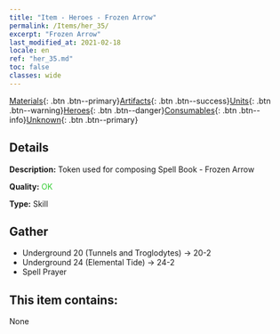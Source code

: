 ```yaml
---
title: "Item - Heroes - Frozen Arrow"
permalink: /Items/her_35/
excerpt: "Frozen Arrow"
last_modified_at: 2021-02-18
locale: en
ref: "her_35.md"
toc: false
classes: wide
---
```

 [Materials](/Items/){: .btn .btn--primary}[Artifacts](/Items/Artifacts/){: .btn .btn--success}[Units](/Items/Units/){: .btn .btn--warning}[Heroes](/Items/Heroes/){: .btn .btn--danger}[Consumables](/Items/Consumables/){: .btn .btn--info}[Unknown](/Items/Unknown/){: .btn .btn--primary}

## Details
 **Description:** Token used for composing Spell Book - Frozen Arrow

 **Quality:** <span style="color: #32CD32">OK</span>

 **Type:** Skill

## Gather

*    Underground 20 (Tunnels and Troglodytes) -> 20-2 
*    Underground 24 (Elemental Tide) -> 24-2 
*    Spell Prayer 

## This item contains:

  None

